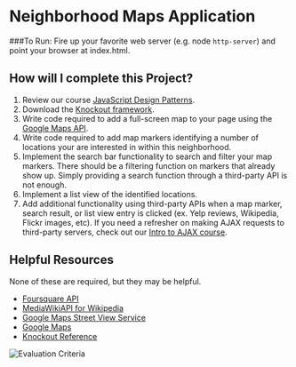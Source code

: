# Neighborhood Maps Application

###To Run:
Fire up your favorite web server (e.g. node `http-server`) and point your browser at index.html.
## How will I complete this Project?

1. Review our course [JavaScript Design Patterns](https://www.udacity.com/course/ud989-nd).
1. Download the [Knockout framework](http://knockoutjs.com/).
1. Write code required to add a full-screen map to your page using the [Google Maps API](https://developers.google.com/maps/).
1. Write code required to add map markers identifying a number of locations your are interested in within this neighborhood.
1. Implement the search bar functionality to search and filter your map markers. There should be a filtering function on markers that already show up. Simply providing a search function through a third-party API is not enough.
1. Implement a list view of the identified locations.
1. Add additional functionality using third-party APIs when a map marker, search result, or list view entry is clicked (ex. Yelp reviews, Wikipedia, Flickr images, etc). If you need a refresher on making AJAX requests to third-party servers, check out our [Intro to AJAX course](https://www.udacity.com/course/ud110-nd).

## Helpful Resources

None of these are required, but they may be helpful.

* [Foursquare API](https://developer.foursquare.com/start)
* [MediaWikiAPI for Wikipedia](http://www.mediawiki.org/wiki/API%3aMain_page)
* [Google Maps Street View Service](https://developers.google.com/maps/documentation/javascript/streetview)
* [Google Maps](https://developers.google.com/maps/documentation/)
* [Knockout Reference](http://knockoutjs.com/documentation/introduction.html)

![Evaluation Criteria](http://i.imgur.com/yZUCaoi.png)